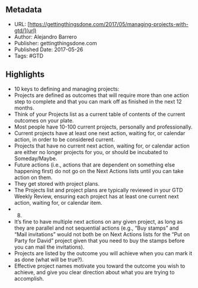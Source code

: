 ## Metadata
* URL: [https://gettingthingsdone.com/2017/05/managing-projects-with-gtd/](url)
* Author: Alejandro Barrero
* Publisher: gettingthingsdone.com
* Published Date: 2017-05-26
* Tags: #GTD

## Highlights
* 10 keys to defining and managing projects:
* Projects are defined as outcomes that will require more than one action step to complete and that you can mark off as finished in the next 12 months.
* Think of your Projects list as a current table of contents of the current outcomes on your plate.
* Most people have 10-100 current projects, personally and professionally.
* Current projects have at least one next action, waiting for, or calendar action, in order to be considered current.
* Projects that have no current next action, waiting for, or calendar action are either no longer projects for you, or should be incubated to Someday/Maybe.
* Future actions (i.e., actions that are dependent on something else happening first) do not go on the Next Actions lists until you can take action on them.
* They get stored with project plans.
* The Projects list and project plans are typically reviewed in your GTD Weekly Review, ensuring each project has at least one current next action, waiting for, or calendar item.
* 8.
* It’s fine to have multiple next actions on any given project, as long as they are parallel and not sequential actions (e.g., “Buy stamps” and “Mail invitations” would not both be on Next Actions lists for the “Put on Party for David” project given that you need to buy the stamps before you can mail the invitations).
* Projects are listed by the outcome you will achieve when you can mark it as done (what will be true?).
* Effective project names motivate you toward the outcome you wish to achieve, and give you clear direction about what you are trying to accomplish.
